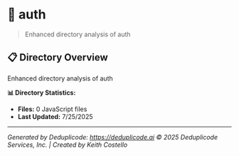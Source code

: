 # 📁 auth

> Enhanced directory analysis of auth

## 📋 Directory Overview

Enhanced directory analysis of auth

**📊 Directory Statistics:**
- **Files:** 0 JavaScript files
- **Last Updated:** 7/25/2025

---

*Generated by Deduplicode: https://deduplicode.ai*
*© 2025 Deduplicode Services, Inc. | Created by Keith Costello*
